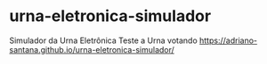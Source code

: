 # urna-eletronica-simulador
Simulador da Urna Eletrônica
Teste a Urna votando https://adriano-santana.github.io/urna-eletronica-simulador/
